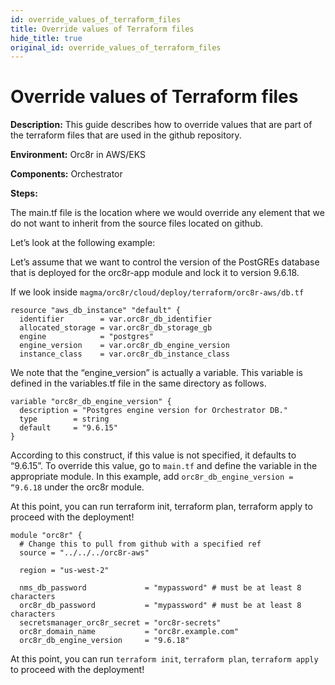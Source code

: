 ```yaml
---
id: override_values_of_terraform_files
title: Override values of Terraform files
hide_title: true
original_id: override_values_of_terraform_files
---
```

# Override values of Terraform files

**Description:** This guide describes how to override values that are part of the terraform files that are used in the github repository.

**Environment:** Orc8r in AWS/EKS

**Components:** Orchestrator

**Steps:**

The main.tf file is the location where we would override any element that we do not want to inherit from the
source files located on github.

Let’s look at the following example:

Let’s assume that we want to control the version of the PostGREs database that is deployed for the orc8r-app module and lock it to version 9.6.18.

If we look inside `magma/orc8r/cloud/deploy/terraform/orc8r-aws/db.tf`

```
resource "aws_db_instance" "default" {
  identifier        = var.orc8r_db_identifier
  allocated_storage = var.orc8r_db_storage_gb
  engine            = "postgres"
  engine_version    = var.orc8r_db_engine_version
  instance_class    = var.orc8r_db_instance_class
```

We note that the “engine_version” is actually a variable. This variable is defined in the variables.tf file in the same directory as follows.

```
variable "orc8r_db_engine_version" {
  description = "Postgres engine version for Orchestrator DB."
  type        = string
  default     = "9.6.15"
}
```

According to this construct, if this value is not specified, it defaults to “9.6.15”. To override this value, go to `main.tf` and define the variable in the appropriate module. In this example, add `orc8r_db_engine_version = “9.6.18` under the orc8r module.

At this point, you can run terraform init, terraform plan, terraform apply to proceed with the deployment!

```
module "orc8r" {
  # Change this to pull from github with a specified ref
  source = "../../../orc8r-aws"

  region = "us-west-2"

  nms_db_password             = "mypassword" # must be at least 8 characters
  orc8r_db_password           = "mypassword" # must be at least 8 characters
  secretsmanager_orc8r_secret = "orc8r-secrets"
  orc8r_domain_name           = "orc8r.example.com"
  orc8r_db_engine_version     = "9.6.18"
```

At this point, you can run `terraform init`, `terraform plan`, `terraform apply` to proceed with the deployment!

